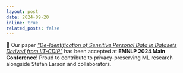 ```yaml
---
layout: post
date: 2024-09-20
inline: true
related_posts: false
---
```


🎉 Our paper <a href="#"><em>"De-Identification of Sensitive Personal Data in Datasets Derived from IIT-CDIP"</em></a> has been accepted at <strong>EMNLP 2024 Main Conference</strong>! Proud to contribute to privacy-preserving ML research alongside Stefan Larson and collaborators.
